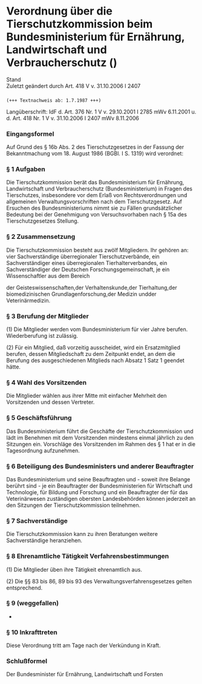 Verordnung über die Tierschutzkommission beim Bundesministerium für Ernährung, Landwirtschaft und Verbraucherschutz ()
======================================================================================================================

Stand  
Zuletzt geändert durch Art. 418 V v. 31.10.2006 I 2407

### 

```
(+++ Textnachweis ab: 1.7.1987 +++)
```

Langüberschrift: IdF d. Art. 376 Nr. 1 V v. 29.10.2001 I 2785 mWv 6.11.2001 u. d. Art. 418 Nr. 1 V v. 31.10.2006 I 2407 mWv 8.11.2006

### Eingangsformel

Auf Grund des § 16b Abs. 2 des Tierschutzgesetzes in der Fassung der Bekanntmachung vom 18. August 1986 (BGBl. I S. 1319) wird verordnet:

### § 1 Aufgaben

Die Tierschutzkommission berät das Bundesministerium für Ernährung, Landwirtschaft und Verbraucherschutz (Bundesministerium) in Fragen des Tierschutzes, insbesondere vor dem Erlaß von Rechtsverordnungen und allgemeinen Verwaltungsvorschriften nach dem Tierschutzgesetz. Auf Ersuchen des Bundesministeriums nimmt sie zu Fällen grundsätzlicher Bedeutung bei der Genehmigung von Versuchsvorhaben nach § 15a des Tierschutzgesetzes Stellung.

### § 2 Zusammensetzung

Die Tierschutzkommission besteht aus zwölf Mitgliedern. Ihr gehören an:
vier Sachverständige überregionaler Tierschutzverbände,
ein Sachverständiger eines überregionalen Tierhalterverbandes,
ein Sachverständiger der Deutschen Forschungsgemeinschaft,
je ein Wissenschaftler aus dem Bereich

  
der Geisteswissenschaften,der Verhaltenskunde,der Tierhaltung,der biomedizinischen Grundlagenforschung,der Medizin undder Veterinärmedizin.

### § 3 Berufung der Mitglieder

(1) Die Mitglieder werden vom Bundesministerium für vier Jahre berufen. Wiederberufung ist zulässig.

(2) Für ein Mitglied, daß vorzeitig ausscheidet, wird ein Ersatzmitglied berufen, dessen Mitgliedschaft zu dem Zeitpunkt endet, an dem die Berufung des ausgeschiedenen Mitglieds nach Absatz 1 Satz 1 geendet hätte.

### § 4 Wahl des Vorsitzenden

Die Mitglieder wählen aus ihrer Mitte mit einfacher Mehrheit den Vorsitzenden und dessen Vertreter.

### § 5 Geschäftsführung

Das Bundesministerium führt die Geschäfte der Tierschutzkommission und lädt im Benehmen mit dem Vorsitzenden mindestens einmal jährlich zu den Sitzungen ein. Vorschläge des Vorsitzenden im Rahmen des § 1 hat er in die Tagesordnung aufzunehmen.

### § 6 Beteiligung des Bundesministers und anderer Beauftragter

Das Bundesministerium und seine Beauftragten und - soweit ihre Belange berührt sind - je ein Beauftragter der Bundesministerien für Wirtschaft und Technologie, für Bildung und Forschung und ein Beauftragter der für das Veterinärwesen zuständigen obersten Landesbehörden können jederzeit an den Sitzungen der Tierschutzkommission teilnehmen.

### § 7 Sachverständige

Die Tierschutzkommission kann zu ihren Beratungen weitere Sachverständige heranziehen.

### § 8 Ehrenamtliche Tätigkeit Verfahrensbestimmungen

(1) Die Mitglieder üben ihre Tätigkeit ehrenamtlich aus.

(2) Die §§ 83 bis 86, 89 bis 93 des Verwaltungsverfahrensgesetzes gelten entsprechend.

### § 9 (weggefallen)

-

### § 10 Inkrafttreten

Diese Verordnung tritt am Tage nach der Verkündung in Kraft.

### Schlußformel

Der Bundesminister für Ernährung, Landwirtschaft und Forsten
